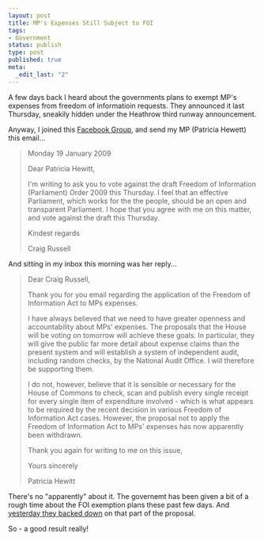 ```yaml
--- 
layout: post
title: MP's Expenses Still Subject to FOI
tags: 
- Government
status: publish
type: post
published: true
meta: 
  _edit_last: "2"
---
```

A few days back I heard about the governments plans to exempt MP's expenses from freedom of informatioin requests. They announced it last Thursday, sneakily hidden under the Heathrow third runway announcement.

Anyway, I joined this <a href="http://www.facebook.com/home.php#/group.php?gid=50061011231">Facebook Group</a>, and send my MP (Patricia Hewett) this email...
<blockquote>Monday 19 January 2009

Dear Patricia Hewitt,

I'm writing to ask you to vote against the draft Freedom of Information
(Parliament) Order 2009 this Thursday. I feel that an effective
Parliament, which works for the the people, should be an open and
transparent Parliament. I hope that you agree with me on this matter,
and vote against the draft this Thursday.

Kindest regards

Craig Russell</blockquote>
And sitting in my inbox this morning was her reply...
<blockquote>Dear Craig Russell,

Thank you for you email regarding the application of the Freedom of
Information Act to MPs expenses.

I have always believed that we need to have greater openness and
accountability about MPs' expenses. The proposals that the House will be
voting on tomorrow will achieve these goals. In particular, they will
give the public far more detail about expense claims than the present
system and will establish a system of independent audit, including
random checks, by the National Audit Office. I will therefore be
supporting them.

I do not, however, believe that it is sensible or necessary for the
House of Commons to check, scan and publish every single receipt for
every single item of expenditure involved - which is what appears to be
required by the recent decision in various Freedom of Information Act
cases. However, the proposal not to apply the Freedom of Information Act
to MPs' expenses has now apparently been withdrawn.

Thank you again for writing to me on this issue,

Yours sincerely

Patricia Hewitt</blockquote>

There's no "apparently" about it. The governemt has been given a bit of a rough time about the FOI exemption plans these past few days. And <a href="http://news.bbc.co.uk/1/hi/uk_politics/7842402.stm">yesterday they backed down</a> on that part of the proposal.

So - a good result really!
